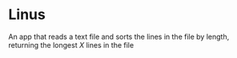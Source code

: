 Linus
=====

An app that reads a text file and sorts the lines in the file by length, returning the longest _X_ lines in the file
